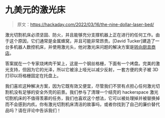 # 九美元的激光床

> 原文：<https://hackaday.com/2022/03/16/the-nine-dollar-laser-bed/>

激光切割机床必须坚固、防火，并且能够充分支撑机器上正在进行的任何工作。由于这个原因，它们通常是金属蜂窝，并且可能非常昂贵。[David Tucker]建造了一台多机器人数控机床，并使用激光头，他对激光床问题的解决方案是[转向厨具商店](https://hackaday.io/project/184408-multibot-laser-bed)。

答案就在一个专家烧烤肉干架上，这是一个钢丝格栅，下面有一个烤盘。完美的激光支持，但因为它的光泽，所以它被涂上哑光以减少反射，一套方便的夹子被 3D 打印以将格栅固定在托盘上。

我们喜欢这种解决方案，因为它既有效又便宜，尽管我们不禁有点担心任何激光切割机没有足够的安全外壳的前景。我们参与了清理一个结壳的 hackerspace 激光切割机床的不值得羡慕的任务，我们也喜欢这个想法，它可以被处理掉并被替换掉而不会感到内疚。你有激光切割机床清洁的故事吗，或者你找到了自己的廉价替代品吗？请在评论中告诉我们！